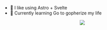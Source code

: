
<!--
**glopzel/glopzel** is a ✨ _special_ ✨ repository because its `README.md` (this file) appears on your GitHub profile.

Here are some ideas to get you started:


- 🌱 I’m currently learning ...
- 👯 I’m looking to collaborate on ...
- 🤔 I’m looking for help with ...
- 💬 Ask me about ...
- 📫 How to reach me: ...
- 🤔 I’m looking for help 
- 😄 Pronouns: ...
- ⚡ Fun fact: ...
-->                

- 🚀 I like using Astro + Svelte
- 🌱 Currently learning Go to gopherize my life

<p align="center">
        <img src="https://skillicons.dev/icons?i=astro,svelte,js,ts,go">
</p>

